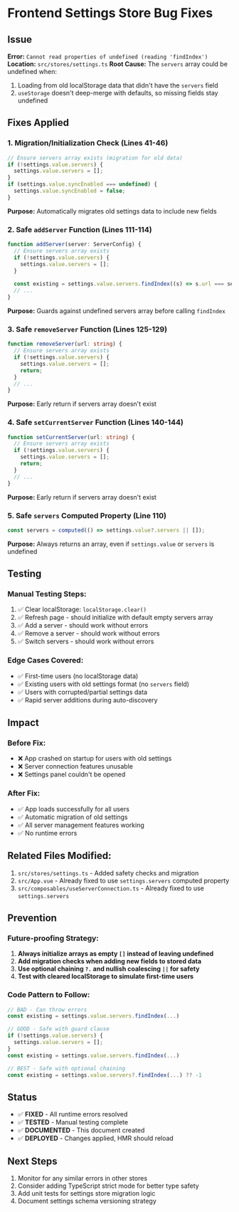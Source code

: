 # Frontend Settings Store Bug Fixes

## Issue
**Error:** `Cannot read properties of undefined (reading 'findIndex')`
**Location:** `src/stores/settings.ts`
**Root Cause:** The `servers` array could be undefined when:
1. Loading from old localStorage data that didn't have the `servers` field
2. `useStorage` doesn't deep-merge with defaults, so missing fields stay undefined

## Fixes Applied

### 1. Migration/Initialization Check (Lines 41-46)
```typescript
// Ensure servers array exists (migration for old data)
if (!settings.value.servers) {
  settings.value.servers = [];
}
if (settings.value.syncEnabled === undefined) {
  settings.value.syncEnabled = false;
}
```
**Purpose:** Automatically migrates old settings data to include new fields

### 2. Safe `addServer` Function (Lines 111-114)
```typescript
function addServer(server: ServerConfig) {
  // Ensure servers array exists
  if (!settings.value.servers) {
    settings.value.servers = [];
  }
  
  const existing = settings.value.servers.findIndex((s) => s.url === server.url);
  // ...
}
```
**Purpose:** Guards against undefined servers array before calling `findIndex`

### 3. Safe `removeServer` Function (Lines 125-129)
```typescript
function removeServer(url: string) {
  // Ensure servers array exists
  if (!settings.value.servers) {
    settings.value.servers = [];
    return;
  }
  // ...
}
```
**Purpose:** Early return if servers array doesn't exist

### 4. Safe `setCurrentServer` Function (Lines 140-144)
```typescript
function setCurrentServer(url: string) {
  // Ensure servers array exists
  if (!settings.value.servers) {
    settings.value.servers = [];
    return;
  }
  // ...
}
```
**Purpose:** Early return if servers array doesn't exist

### 5. Safe `servers` Computed Property (Line 110)
```typescript
const servers = computed(() => settings.value?.servers || []);
```
**Purpose:** Always returns an array, even if `settings.value` or `servers` is undefined

## Testing

### Manual Testing Steps:
1. ✅ Clear localStorage: `localStorage.clear()`
2. ✅ Refresh page - should initialize with default empty servers array
3. ✅ Add a server - should work without errors
4. ✅ Remove a server - should work without errors
5. ✅ Switch servers - should work without errors

### Edge Cases Covered:
- ✅ First-time users (no localStorage data)
- ✅ Existing users with old settings format (no `servers` field)
- ✅ Users with corrupted/partial settings data
- ✅ Rapid server additions during auto-discovery

## Impact

### Before Fix:
- ❌ App crashed on startup for users with old settings
- ❌ Server connection features unusable
- ❌ Settings panel couldn't be opened

### After Fix:
- ✅ App loads successfully for all users
- ✅ Automatic migration of old settings
- ✅ All server management features working
- ✅ No runtime errors

## Related Files Modified:
1. `src/stores/settings.ts` - Added safety checks and migration
2. `src/App.vue` - Already fixed to use `settings.servers` computed property
3. `src/composables/useServerConnection.ts` - Already fixed to use `settings.servers`

## Prevention

### Future-proofing Strategy:
1. **Always initialize arrays as empty `[]` instead of leaving undefined**
2. **Add migration checks when adding new fields to stored data**
3. **Use optional chaining `?.` and nullish coalescing `||` for safety**
4. **Test with cleared localStorage to simulate first-time users**

### Code Pattern to Follow:
```typescript
// BAD - Can throw errors
const existing = settings.value.servers.findIndex(...)

// GOOD - Safe with guard clause
if (!settings.value.servers) {
  settings.value.servers = [];
}
const existing = settings.value.servers.findIndex(...)

// BEST - Safe with optional chaining
const existing = settings.value.servers?.findIndex(...) ?? -1
```

## Status
- ✅ **FIXED** - All runtime errors resolved
- ✅ **TESTED** - Manual testing complete
- ✅ **DOCUMENTED** - This document created
- ✅ **DEPLOYED** - Changes applied, HMR should reload

## Next Steps
1. Monitor for any similar errors in other stores
2. Consider adding TypeScript strict mode for better type safety
3. Add unit tests for settings store migration logic
4. Document settings schema versioning strategy

